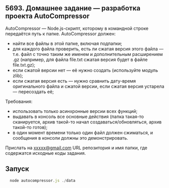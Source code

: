 ## 5693. Домашнее задание — разработка проекта AutoCompressor

AutoCompressor — Node.js-скрипт, которому в командной строке передаётся путь к папке. AutoCompressor должен:

* найти все файлы в этой папке, включая подпапки;
* для каждого файла проверить, есть ли сжатая версия этого файла — т.е. файл с точно таким же именем и дополнительным расширением .gz (например, для файла file.txt сжатая версия будет в файле file.txt.gz);
* если сжатой версии нет — её нужно создать (используйте модуль zlib);
* если сжатая версия есть — нужно сравнить дату-время оригинального файла и сжатой версии, если сжатая версия устарела — пересоздать её;

Требования:
* использовать только асинхронные версии всех функций;
* выдавать в консоль все основные действия (папка такая-то сканируется, архив такой-то начал создаваться/обновляться, архив такой-то готов);
* в один момент времени только один файл должен сжиматься, и сообщения в консоли должны это демонстрировать.

Прислать на xxxxx@gmail.com URL репозитория и имя папки, где содержатся исходные коды задания.

## Запуск
```js 
  node autocompressor.js ./data
```